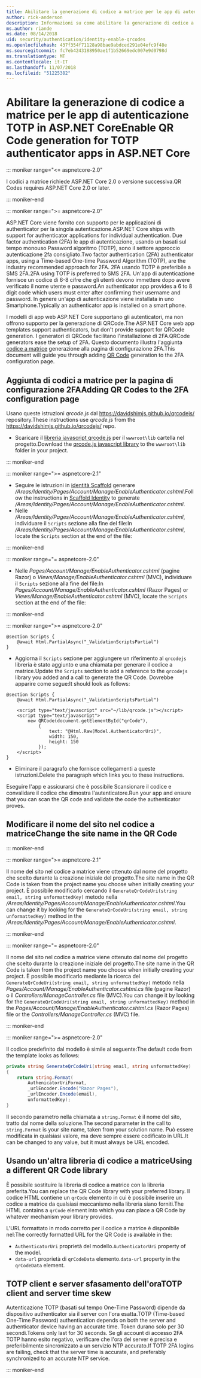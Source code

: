 ```yaml
---
title: Abilitare la generazione di codice a matrice per le app di autenticazione TOTP in ASP.NET Core
author: rick-anderson
description: Informazioni su come abilitare la generazione di codice a matrice per le app di autenticazione TOTP che funzionano con l'autenticazione a due fattori di ASP.NET Core.
ms.author: riande
ms.date: 08/14/2018
uid: security/authentication/identity-enable-qrcodes
ms.openlocfilehash: 437f354f71128a98bae9abdced291e04efc9f48e
ms.sourcegitcommit: fc7eb4243188950ae1f1b52669edc007e9d0798d
ms.translationtype: MT
ms.contentlocale: it-IT
ms.lasthandoff: 11/07/2018
ms.locfileid: "51225382"
---
```

# <a name="enable-qr-code-generation-for-totp-authenticator-apps-in-aspnet-core"></a><span data-ttu-id="e4e12-103">Abilitare la generazione di codice a matrice per le app di autenticazione TOTP in ASP.NET Core</span><span class="sxs-lookup"><span data-stu-id="e4e12-103">Enable QR Code generation for TOTP authenticator apps in ASP.NET Core</span></span>

::: moniker range="<= aspnetcore-2.0"

<span data-ttu-id="e4e12-104">I codici a matrice richiede ASP.NET Core 2.0 o versione successiva.</span><span class="sxs-lookup"><span data-stu-id="e4e12-104">QR Codes requires ASP.NET Core 2.0 or later.</span></span>

::: moniker-end

::: moniker range=">= aspnetcore-2.0"

<span data-ttu-id="e4e12-105">ASP.NET Core viene fornito con supporto per le applicazioni di authenticator per la singola autenticazione.</span><span class="sxs-lookup"><span data-stu-id="e4e12-105">ASP.NET Core ships with support for authenticator applications for individual authentication.</span></span> <span data-ttu-id="e4e12-106">Due factor authentication (2FA) le app di autenticazione, usando un basati sul tempo monouso Password algoritmo (TOTP), sono il settore approccio autenticazione 2fa consigliato.</span><span class="sxs-lookup"><span data-stu-id="e4e12-106">Two factor authentication (2FA) authenticator apps, using a Time-based One-time Password Algorithm (TOTP), are the industry recommended approach for 2FA.</span></span> <span data-ttu-id="e4e12-107">2FA usando TOTP è preferibile a SMS 2FA.</span><span class="sxs-lookup"><span data-stu-id="e4e12-107">2FA using TOTP is preferred to SMS 2FA.</span></span> <span data-ttu-id="e4e12-108">Un'app di autenticazione fornisce un codice di 6-8 cifre che gli utenti devono immettere dopo avere verificato il nome utente e password.</span><span class="sxs-lookup"><span data-stu-id="e4e12-108">An authenticator app provides a 6 to 8 digit code which users must enter after confirming their username and password.</span></span> <span data-ttu-id="e4e12-109">In genere un'app di autenticazione viene installata in uno Smartphone.</span><span class="sxs-lookup"><span data-stu-id="e4e12-109">Typically an authenticator app is installed on a smart phone.</span></span>

<span data-ttu-id="e4e12-110">I modelli di app web ASP.NET Core supportano gli autenticatori, ma non offrono supporto per la generazione di QRCode.</span><span class="sxs-lookup"><span data-stu-id="e4e12-110">The ASP.NET Core web app templates support authenticators, but don't provide support for QRCode generation.</span></span> <span data-ttu-id="e4e12-111">I generatori di QRCode facilitano l'installazione di 2FA.</span><span class="sxs-lookup"><span data-stu-id="e4e12-111">QRCode generators ease the setup of 2FA.</span></span> <span data-ttu-id="e4e12-112">Questo documento illustra l'aggiunta [codice a matrice](https://wikipedia.org/wiki/QR_code) generazione alla pagina di configurazione 2FA.</span><span class="sxs-lookup"><span data-stu-id="e4e12-112">This document will guide you through adding [QR Code](https://wikipedia.org/wiki/QR_code) generation to the 2FA configuration page.</span></span>

## <a name="adding-qr-codes-to-the-2fa-configuration-page"></a><span data-ttu-id="e4e12-113">Aggiunta di codici a matrice per la pagina di configurazione 2FA</span><span class="sxs-lookup"><span data-stu-id="e4e12-113">Adding QR Codes to the 2FA configuration page</span></span>

<span data-ttu-id="e4e12-114">Usano queste istruzioni *qrcode.js* dal https://davidshimjs.github.io/qrcodejs/ repository.</span><span class="sxs-lookup"><span data-stu-id="e4e12-114">These instructions use *qrcode.js* from the https://davidshimjs.github.io/qrcodejs/ repo.</span></span>

* <span data-ttu-id="e4e12-115">Scaricare il [libreria javascript qrcode.js](https://davidshimjs.github.io/qrcodejs/) per il `wwwroot\lib` cartella nel progetto.</span><span class="sxs-lookup"><span data-stu-id="e4e12-115">Download the [qrcode.js javascript library](https://davidshimjs.github.io/qrcodejs/) to the `wwwroot\lib` folder in your project.</span></span>

::: moniker-end

::: moniker range=">= aspnetcore-2.1"

* <span data-ttu-id="e4e12-116">Seguire le istruzioni in [identità Scaffold](xref:security/authentication/scaffold-identity) generare */Areas/Identity/Pages/Account/Manage/EnableAuthenticator.cshtml*.</span><span class="sxs-lookup"><span data-stu-id="e4e12-116">Follow the instructions in [Scaffold Identity](xref:security/authentication/scaffold-identity) to generate */Areas/Identity/Pages/Account/Manage/EnableAuthenticator.cshtml*.</span></span>
* <span data-ttu-id="e4e12-117">Nelle */Areas/Identity/Pages/Account/Manage/EnableAuthenticator.cshtml*, individuare il `Scripts` sezione alla fine del file:</span><span class="sxs-lookup"><span data-stu-id="e4e12-117">In */Areas/Identity/Pages/Account/Manage/EnableAuthenticator.cshtml*, locate the `Scripts` section at the end of the file:</span></span>

::: moniker-end

::: moniker range="= aspnetcore-2.0"

* <span data-ttu-id="e4e12-118">Nelle *Pages/Account/Manage/EnableAuthenticator.cshtml* (pagine Razor) o *Views/Manage/EnableAuthenticator.cshtml* (MVC), individuare il `Scripts` sezione alla fine del file:</span><span class="sxs-lookup"><span data-stu-id="e4e12-118">In *Pages/Account/Manage/EnableAuthenticator.cshtml* (Razor Pages) or *Views/Manage/EnableAuthenticator.cshtml* (MVC), locate the `Scripts` section at the end of the file:</span></span>

::: moniker-end

::: moniker range=">= aspnetcore-2.0"

```cshtml
@section Scripts {
    @await Html.PartialAsync("_ValidationScriptsPartial")
}
```

* <span data-ttu-id="e4e12-119">Aggiorna il `Scripts` sezione per aggiungere un riferimento al `qrcodejs` libreria è stato aggiunto e una chiamata per generare il codice a matrice.</span><span class="sxs-lookup"><span data-stu-id="e4e12-119">Update the `Scripts` section to add a reference to the `qrcodejs` library you added and a call to generate the QR Code.</span></span> <span data-ttu-id="e4e12-120">Dovrebbe apparire come segue:</span><span class="sxs-lookup"><span data-stu-id="e4e12-120">It should look as follows:</span></span>

```cshtml
@section Scripts {
    @await Html.PartialAsync("_ValidationScriptsPartial")

    <script type="text/javascript" src="~/lib/qrcode.js"></script>
    <script type="text/javascript">
        new QRCode(document.getElementById("qrCode"),
            {
                text: "@Html.Raw(Model.AuthenticatorUri)",
                width: 150,
                height: 150
            });
    </script>
}
```

* <span data-ttu-id="e4e12-121">Eliminare il paragrafo che fornisce collegamenti a queste istruzioni.</span><span class="sxs-lookup"><span data-stu-id="e4e12-121">Delete the paragraph which links you to these instructions.</span></span>

<span data-ttu-id="e4e12-122">Eseguire l'app e assicurarsi che è possibile Scansionare il codice e convalidare il codice che dimostra l'autenticatore.</span><span class="sxs-lookup"><span data-stu-id="e4e12-122">Run your app and ensure that you can scan the QR code and validate the code the authenticator proves.</span></span>

## <a name="change-the-site-name-in-the-qr-code"></a><span data-ttu-id="e4e12-123">Modificare il nome del sito nel codice a matrice</span><span class="sxs-lookup"><span data-stu-id="e4e12-123">Change the site name in the QR Code</span></span>

::: moniker-end

::: moniker range=">= aspnetcore-2.1"

<span data-ttu-id="e4e12-124">Il nome del sito nel codice a matrice viene ottenuto dal nome del progetto che scelto durante la creazione iniziale del progetto.</span><span class="sxs-lookup"><span data-stu-id="e4e12-124">The site name in the QR Code is taken from the project name you choose when initially creating your project.</span></span> <span data-ttu-id="e4e12-125">È possibile modificarlo cercando il `GenerateQrCodeUri(string email, string unformattedKey)` metodo nella */Areas/Identity/Pages/Account/Manage/EnableAuthenticator.cshtml*.</span><span class="sxs-lookup"><span data-stu-id="e4e12-125">You can change it by looking for the `GenerateQrCodeUri(string email, string unformattedKey)` method in the */Areas/Identity/Pages/Account/Manage/EnableAuthenticator.cshtml*.</span></span>

::: moniker-end

::: moniker range="= aspnetcore-2.0"

<span data-ttu-id="e4e12-126">Il nome del sito nel codice a matrice viene ottenuto dal nome del progetto che scelto durante la creazione iniziale del progetto.</span><span class="sxs-lookup"><span data-stu-id="e4e12-126">The site name in the QR Code is taken from the project name you choose when initially creating your project.</span></span> <span data-ttu-id="e4e12-127">È possibile modificarlo mediante la ricerca del `GenerateQrCodeUri(string email, string unformattedKey)` metodo nella *Pages/Account/Manage/EnableAuthenticator.cshtml.cs* file (pagine Razor) o il *Controllers/ManageController.cs* file (MVC).</span><span class="sxs-lookup"><span data-stu-id="e4e12-127">You can change it by looking for the `GenerateQrCodeUri(string email, string unformattedKey)` method in the *Pages/Account/Manage/EnableAuthenticator.cshtml.cs* (Razor Pages) file or the *Controllers/ManageController.cs* (MVC) file.</span></span>

::: moniker-end

::: moniker range=">= aspnetcore-2.0"

<span data-ttu-id="e4e12-128">Il codice predefinito dal modello è simile al seguente:</span><span class="sxs-lookup"><span data-stu-id="e4e12-128">The default code from the template looks as follows:</span></span>

```csharp
private string GenerateQrCodeUri(string email, string unformattedKey)
{
    return string.Format(
        AuthenicatorUriFormat,
        _urlEncoder.Encode("Razor Pages"),
        _urlEncoder.Encode(email),
        unformattedKey);
}
```

<span data-ttu-id="e4e12-129">Il secondo parametro nella chiamata a `string.Format` è il nome del sito, tratto dal nome della soluzione.</span><span class="sxs-lookup"><span data-stu-id="e4e12-129">The second parameter in the call to `string.Format` is your site name, taken from your solution name.</span></span> <span data-ttu-id="e4e12-130">Può essere modificata in qualsiasi valore, ma deve sempre essere codificato in URL.</span><span class="sxs-lookup"><span data-stu-id="e4e12-130">It can be changed to any value, but it must always be URL encoded.</span></span>

## <a name="using-a-different-qr-code-library"></a><span data-ttu-id="e4e12-131">Usando un'altra libreria di codice a matrice</span><span class="sxs-lookup"><span data-stu-id="e4e12-131">Using a different QR Code library</span></span>

<span data-ttu-id="e4e12-132">È possibile sostituire la libreria di codice a matrice con la libreria preferita.</span><span class="sxs-lookup"><span data-stu-id="e4e12-132">You can replace the QR Code library with your preferred library.</span></span> <span data-ttu-id="e4e12-133">Il codice HTML contiene un `qrCode` elemento in cui è possibile inserire un codice a matrice da qualsiasi meccanismo nella libreria siano forniti.</span><span class="sxs-lookup"><span data-stu-id="e4e12-133">The HTML contains a `qrCode` element into which you can place a QR Code by whatever mechanism your library provides.</span></span>

<span data-ttu-id="e4e12-134">L'URL formattato in modo corretto per il codice a matrice è disponibile nel:</span><span class="sxs-lookup"><span data-stu-id="e4e12-134">The correctly formatted URL for the QR Code is available in the:</span></span>

* <span data-ttu-id="e4e12-135">`AuthenticatorUri` proprietà del modello.</span><span class="sxs-lookup"><span data-stu-id="e4e12-135">`AuthenticatorUri` property of the model.</span></span>
* <span data-ttu-id="e4e12-136">`data-url` proprietà di `qrCodeData` elemento.</span><span class="sxs-lookup"><span data-stu-id="e4e12-136">`data-url` property in the `qrCodeData` element.</span></span>

## <a name="totp-client-and-server-time-skew"></a><span data-ttu-id="e4e12-137">TOTP client e server sfasamento dell'ora</span><span class="sxs-lookup"><span data-stu-id="e4e12-137">TOTP client and server time skew</span></span>

<span data-ttu-id="e4e12-138">Autenticazione TOTP (basati sul tempo One-Time Password) dipende da dispositivo authenticator sia il server con l'ora esatta.</span><span class="sxs-lookup"><span data-stu-id="e4e12-138">TOTP (Time-based One-Time Password) authentication depends on both the server and authenticator device having an accurate time.</span></span> <span data-ttu-id="e4e12-139">Token durano solo per 30 secondi.</span><span class="sxs-lookup"><span data-stu-id="e4e12-139">Tokens only last for 30 seconds.</span></span> <span data-ttu-id="e4e12-140">Se gli account di accesso 2FA TOTP hanno esito negativo, verificare che l'ora del server è precisa e preferibilmente sincronizzato a un servizio NTP accurato.</span><span class="sxs-lookup"><span data-stu-id="e4e12-140">If TOTP 2FA logins are failing, check that the server time is accurate, and preferably synchronized to an accurate NTP service.</span></span>

::: moniker-end
